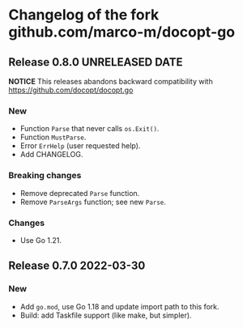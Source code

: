 # Changelog of the fork github.com/marco-m/docopt-go

## Release 0.8.0 UNRELEASED DATE

**NOTICE** This releases abandons backward compatibility with https://github.com/docopt/docopt.go

### New

- Function `Parse` that never calls `os.Exit()`.
- Function `MustParse`.
- Error `ErrHelp` (user requested help).
- Add CHANGELOG.

### Breaking changes

- Remove deprecated `Parse` function.
- Remove `ParseArgs` function; see new `Parse`.

### Changes

- Use Go 1.21.

## Release 0.7.0 2022-03-30

### New

- Add `go.mod`, use Go 1.18 and update import path to this fork.
- Build: add Taskfile support (like make, but simpler).
